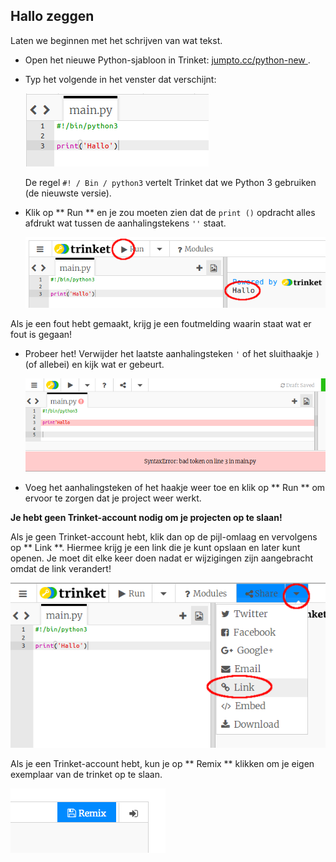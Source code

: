 ## Hallo zeggen

Laten we beginnen met het schrijven van wat tekst.

+ Open het nieuwe Python-sjabloon in Trinket: <a href="http://jumpto.cc/python-new" target="_blank"> jumpto.cc/python-new </a>.

+ Typ het volgende in het venster dat verschijnt:
    
    ![schermafdruk](images/me-hi.png)
    
    De regel ` #! / Bin / python3 ` vertelt Trinket dat we Python 3 gebruiken (de nieuwste versie).

+ Klik op ** Run ** en je zou moeten zien dat de ` print () ` opdracht alles afdrukt wat tussen de aanhalingstekens ` '' ` staat.
    
    ![schermafdruk](images/me-hi-test.png)

Als je een fout hebt gemaakt, krijg je een foutmelding waarin staat wat er fout is gegaan!

+ Probeer het! Verwijder het laatste aanhalingsteken `'` of het sluithaakje `)` (of allebei) en kijk wat er gebeurt.
    
    ![schermafdruk](images/me-syntax.png)

+ Voeg het aanhalingsteken of het haakje weer toe en klik op ** Run ** om ervoor te zorgen dat je project weer werkt.

**Je hebt geen Trinket-account nodig om je projecten op te slaan!**

Als je geen Trinket-account hebt, klik dan op de pijl-omlaag en vervolgens op ** Link **. Hiermee krijg je een link die je kunt opslaan en later kunt openen. Je moet dit elke keer doen nadat er wijzigingen zijn aangebracht omdat de link verandert!

![schermafdruk](images/me-link.png)

Als je een Trinket-account hebt, kun je op ** Remix ** klikken om je eigen exemplaar van de trinket op te slaan.

![schermafdruk](images/me-remix.png)